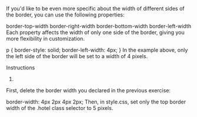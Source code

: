 If you'd like to be even more specific about the width of different sides of the border, you can use the following properties:

border-top-width
border-right-width
border-bottom-width
border-left-width
Each property affects the width of only one side of the border, giving you more flexibility in customization.

p {
  border-style: solid;
  border-left-width: 4px;
}
In the example above, only the left side of the border will be set to a width of 4 pixels.

Instructions

1.
First, delete the border width you declared in the previous exercise:

border-width: 4px 2px 4px 2px;
Then, in style.css, set only the top border width of the .hotel class selector to 5 pixels.
